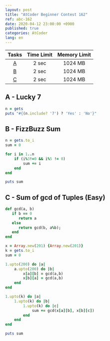 ```yaml
---
layout: post
title: "AtCoder Beginner Contest 162"
ref: abc-162
date: 2020-04-12 23:00:00 +0900
published: true
categories: AtCoder
lang: en
---
```


| Tasks | Time Limit | Memory Limit |
|:-:|:-:|:-:|
|[A](#A)|2 sec|1024 MB|
|[B](#B)|2 sec|1024 MB|
|[C](#C)|2 sec|1024 MB|

<div class="divider"></div>

## A - Lucky 7 <a id="A"></a>
```rb
n = gets
puts "#{(n.include? '7') ? 'Yes' : 'No'}"
```

## B - FizzBuzz Sum <a id="B"></a>
```rb
n = gets.to_i
sum = 0

for i in 1..n
    if (i%3!=0 && i%5 != 0)
        sum += i
    end
end

puts sum
```

## C - Sum of gcd of Tuples (Easy) <a id="C"></a>
```rb
def gcd(a, b)
   if b == 0
      return a
   else
      return gcd(b, a%b);
   end 
end

x = Array.new(201) {Array.new(201)}
k = gets.to_i
sum = 0

1.upto(200) do |a|
    a.upto(200) do |b|
        x[a][b] = gcd(a,b)
        x[b][a] = gcd(a,b)
    end
end

1.upto(k) do |a|
    1.upto(k) do |b|
        1.upto(k) do |c|
            sum += gcd(x[a][b], x[b][c])
        end
    end
end

puts sum
```
